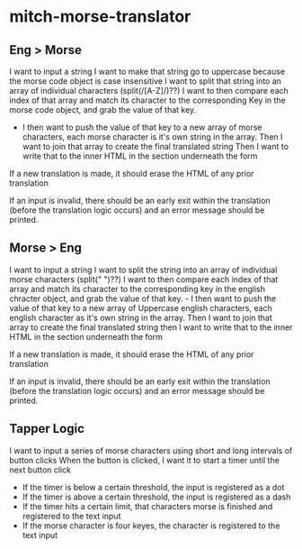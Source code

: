 # mitch-morse-translator

## Eng > Morse

I want to input a string
I want to make that string go to uppercase because the morse code object is case insensitive
I want to split that string into an array of individual characters (split(/[A-Z]/)??)
I want to then compare each index of that array and match its character to the corresponding Key in the morse code object, and grab the value of that key.

- I then want to push the value of that key to a new array of morse characters, each morse character is it's own string in the array.
  Then I want to join that array to create the final translated string
  Then I want to write that to the inner HTML in the section underneath the form

If a new translation is made, it should erase the HTML of any prior translation

If an input is invalid, there should be an early exit within the translation (before the translation logic occurs) and an error message should be printed.

## Morse > Eng

I want to input a string
I want to split the string into an array of individual morse characters (split(" ")??)
I want to then compare each index of that array and match its character to the corresponding key in the english chracter object, and grab the value of that key. - I then want to push the value of that key to a new array of Uppercase english characters, each english character as it's own string in the array.
Then I want to join that array to create the final translated string
then I want to write that to the inner HTML in the section underneath the form

If a new translation is made, it should erase the HTML of any prior translation

If an input is invalid, there should be an early exit within the translation (before the translation logic occurs) and an error message should be printed.

## Tapper Logic

I want to input a series of morse characters using short and long intervals of button clicks
When the button is clicked, I want it to start a timer until the next button click

- If the timer is below a certain threshold, the input is registered as a dot
- If the timer is above a certain threshold, the input is registered as a dash
- If the timer hits a certain limit, that characters morse is finished and registered to the text input
- If the morse character is four keyes, the character is registered to the text input
